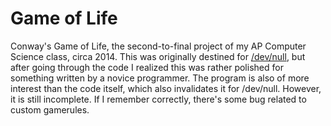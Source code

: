 # Game of Life
Conway's Game of Life, the second-to-final project of my AP Computer Science class, circa 2014. This was originally destined for [/dev/null](https://github.com/jkmartindale/dev-null), but after going through the code I realized this was rather polished for something written by a novice programmer. The program is also of more interest than the code itself, which also invalidates it for /dev/null. However, it is still incomplete. If I remember correctly, there's some bug related to custom gamerules.
